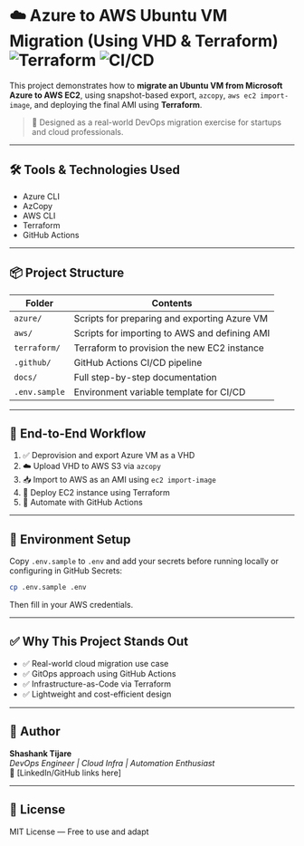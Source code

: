 # ☁️ Azure to AWS Ubuntu VM Migration (Using VHD & Terraform) ![Terraform](https://img.shields.io/badge/IaC-Terraform-blueviolet) ![CI/CD](https://img.shields.io/badge/GitHub-Actions-green)

This project demonstrates how to **migrate an Ubuntu VM from Microsoft Azure to AWS EC2**, using snapshot-based export, `azcopy`, `aws ec2 import-image`, and deploying the final AMI using **Terraform**.

> 💼 Designed as a real-world DevOps migration exercise for startups and cloud professionals.

---

## 🛠️ Tools & Technologies Used

- Azure CLI
- AzCopy
- AWS CLI
- Terraform
- GitHub Actions

---

## 📦 Project Structure

| Folder      | Contents                                        |
|-------------|--------------------------------------------------|
| `azure/`    | Scripts for preparing and exporting Azure VM     |
| `aws/`      | Scripts for importing to AWS and defining AMI    |
| `terraform/`| Terraform to provision the new EC2 instance      |
| `.github/`  | GitHub Actions CI/CD pipeline                    |
| `docs/`     | Full step-by-step documentation                  |
| `.env.sample` | Environment variable template for CI/CD        |

---

## 🧭 End-to-End Workflow

1. ✅ Deprovision and export Azure VM as a VHD  
2. ☁️ Upload VHD to AWS S3 via `azcopy`  
3. 📥 Import to AWS as an AMI using `ec2 import-image`  
4. 🚀 Deploy EC2 instance using Terraform  
5. 🔁 Automate with GitHub Actions

---

## 🔐 Environment Setup

Copy `.env.sample` to `.env` and add your secrets before running locally or configuring in GitHub Secrets:

```bash
cp .env.sample .env
```

Then fill in your AWS credentials.

---

## ✅ Why This Project Stands Out

- ✅ Real-world cloud migration use case
- ✅ GitOps approach using GitHub Actions
- ✅ Infrastructure-as-Code via Terraform
- ✅ Lightweight and cost-efficient design

---

## 🤝 Author

**Shashank Tijare**  
*DevOps Engineer | Cloud Infra | Automation Enthusiast*  
📧 [LinkedIn/GitHub links here]

---

## 📌 License

MIT License — Free to use and adapt
